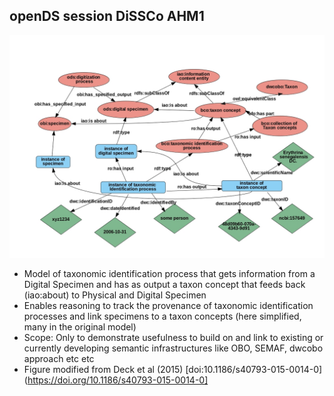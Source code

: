 ## openDS session DiSSCo AHM1

![Representing Taxonomic Identification including a Digital Specimen](DwC_BFO02a.jpg)

* Model of taxonomic identification process that gets information from a Digital Specimen and has as output a taxon concept that feeds back (iao:about) to Physical and Digital Specimen 
* Enables reasoning to track the provenance of taxonomic identification processes and link specimens to a taxon concepts (here simplified, many in the original model) 
* Scope: Only to demonstrate usefulness to build on and link to existing or currently developing semantic infrastructures like OBO, SEMAF, dwcobo approach etc etc
* Figure modified from Deck et al (2015) [doi:10.1186/s40793-015-0014-0](https://doi.org/10.1186/s40793-015-0014-0]

